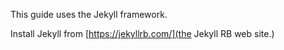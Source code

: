 This guide uses the Jekyll framework. 

Install Jekyll from [https://jekyllrb.com/](the Jekyll RB web site.)